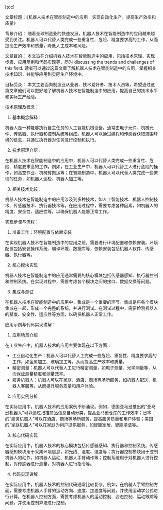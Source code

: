 
[toc]                    
                
                
文章标题：《机器人技术在智能制造中的应用：实现自动化生产，提高生产效率和质量》

背景介绍：
随着全球制造业的快速发展，机器人技术在智能制造中的应用越来越受到关注。机器人可以代替人类完成一些重复性、危险、精度要求高的工作，从而提高生产效率和质量，降低人工成本和风险。

文章目的：
本文旨在介绍机器人技术在智能制造中的应用，包括技术原理、实现步骤、应用示例和代码实现等，同时 discussing the trends and challenges of this field. 读者可以通过这篇文章了解机器人技术在智能制造中的应用，掌握相关技术知识，并能够应用到实际生产环境中。

目标受众：
本文主要面向制造业从业者、技术爱好者、技术人员等，希望通过这篇文章他们可以更好地了解机器人技术在智能制造中的应用，提高自己的技术水平和实际生产经验。

技术原理及概念：

1. 基本概念解释：

机器人是一种能够执行自主任务的人工智能机械设备，通常由电子元件、机械元件、传感器、执行器和控制系统等组成。机器人可以通过编程和传感器获取周围环境的信息，并通过执行器对任务进行控制和执行。

2. 技术原理介绍：

在机器人技术在智能制造中的应用中，机器人可以代替人类完成一些重复性、危险、精度要求高的工作。例如，在工业生产中，机器人可以代替工人进行危险的操作，如高空作业、机械臂搬运等；在智能制造中，机器人可以代替人类完成一些繁琐的任务，如机器人巡检、机器人加工等。

3. 相关技术比较：

机器人技术在智能制造中的应用涉及到多种技术，如人工智能技术、机器人控制技术、传感器技术、执行器技术等。在应用过程中，需要考虑各种因素，如机器人的精度、安全性、适应性等，以确保机器人能够正常工作。

实现步骤与流程：

1. 准备工作：环境配置与依赖安装

在实现机器人技术在智能制造中的应用之前，需要进行环境配置和依赖安装。环境配置包括安装操作系统、编译环境、数据库等，依赖安装包括机器人软件、传感器、执行器等。

2. 核心模块实现

机器人技术在智能制造中的应用通常需要的核心模块包括传感器感知、执行器控制和控制系统。在实现过程中，需要考虑各个模块之间的接口、数据交换等问题。

3. 集成与测试

在机器人技术在智能制造中的应用中，集成是一个重要的环节。集成是将各个模块集成在一起，形成一个完整的系统，并进行测试。在测试过程中，需要检测机器人的精度、安全性、适应性等方面，以确保机器人正常工作。

应用示例与代码实现讲解：

1. 应用场景介绍

在工业生产中，机器人技术的应用主要体现在以下方面：

- 工业自动化生产：机器人可以代替人工完成一些危险、重复性、精度要求高的工作，如金属加工、玻璃加工等，从而提高生产效率和质量。
- 精密测量：机器人可以代替人工进行精密测量，如电子测量、光学测量等，从而保证测量精度和测量效率。
- 服务机器人：机器人可以在家庭、酒店、商场等场所服务，如机器人配送、机器人客服等，从而提升服务质量和用户体验。

2. 应用实例分析

在实际应用中，机器人技术的应用案例不断涌现。例如，德国亚马逊推出的“亚马逊机器人”可以通过扫描商品信息自动分类，提高亚马逊仓库的工作效率；日本的“服务机器人”可以在酒店、商场等场所服务，提高服务质量和用户体验；美国的“家庭机器人”可以在家庭为用户提供服务，如智能家居、智能清洁等。

3. 核心代码实现

在实际应用中，机器人技术的核心模块包括传感器感知、执行器和控制系统。传感器感知模块用于采集环境信息，如光线、温度、湿度等；执行器控制模块用于控制机器人的动作，如机器人运动、机器人手臂动作等；控制系统用于对机器人进行控制，对传感器进行测量，对机器人进行指令等。

4. 代码实现讲解

在实际应用中，机器人技术的控制代码通常比较复杂。例如，在机器人手臂控制方面，需要考虑机器人手臂的运动方向、速度、加速度等问题，并使用运动学公式进行计算。在机器人控制方面，需要考虑机器人的运动控制、姿态控制、运动跟踪等问题，并使用控制算法进行控制。

